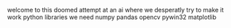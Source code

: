 welcome to this doomed attempt at an ai where we desperatly try to make it work
python libraries we need 
numpy 
pandas
opencv
pywin32 
matplotlib
